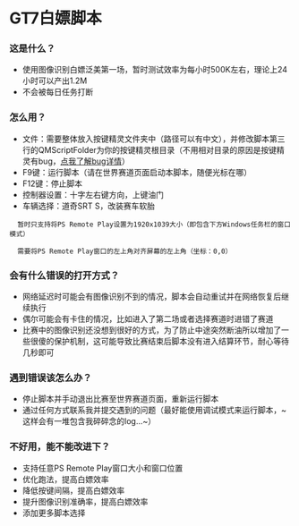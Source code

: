 # GT7白嫖脚本

### 这是什么？

- 使用图像识别白嫖泛美第一场，暂时测试效率为每小时500K左右，理论上24小时可以产出1.2M
- 不会被每日任务打断


### 怎么用？

- 文件：需要整体放入按键精灵文件夹中（路径可以有中文），并修改脚本第三行的QMScriptFolder为你的按键精灵根目录（不用相对目录的原因是按键精灵有bug，[点我了解bug详情](https://zimaoxy.com/q/post/findpic/)）
- F9键：运行脚本（请在世界赛道页面启动本脚本，随便光标在哪）
- F12键：停止脚本
- 控制器设置：十字左右键方向，上键油门
- 车辆选择：道奇SRT S，改装赛车软胎

```
  暂时只支持将PS Remote Play设置为1920x1039大小（即包含下方Windows任务栏的窗口模式）
  
  需要将PS Remote Play窗口的左上角对齐屏幕的左上角（坐标：0,0）
```


### 会有什么错误的打开方式？

- 网络延迟时可能会有图像识别不到的情况，脚本会自动重试并在网络恢复后继续执行
- 偶尔可能会有卡住的情况，比如进入了第二场或者选择赛道时进错了赛道
- 比赛中的图像识别还没想到很好的方式，为了防止中途突然断油所以增加了一些很傻的保护机制，这可能导致比赛结束后脚本没有进入结算环节，耐心等待几秒即可


### 遇到错误该怎么办？

- 停止脚本并手动退出比赛至世界赛道页面，重新运行脚本
- 通过任何方式联系我并提交遇到的问题（最好能使用调试模式来运行脚本，~这样会有一堆包含我碎碎念的log...~）


### 不好用，能不能改进下？

- 支持任意PS Remote Play窗口大小和窗口位置
- 优化跑法，提高白嫖效率
- 降低按键间隔，提高白嫖效率
- 提升图像识别准确率，提高白嫖效率
- 添加更多脚本选择
